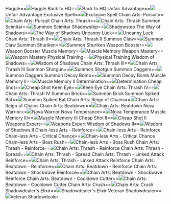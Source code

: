 Haggle==<img src="upload/mxd/Cadena/Skill_Haggle.png"/>Haggle
Back to HQ==<img src="upload/mxd/Cadena/Skill_Back_to_HQ.png"/>Back to HQ
Unfair Advantage==<img src="upload/mxd/Cadena/Skill_Unfair_Advantage.png"/>Unfair Advantage
Exclusive Spell==<img src="upload/mxd/Cadena/Skill_Exclusive_Spell_(Nova).png"/>Exclusive Spell
Chain Arts: Pursuit==<img src="upload/mxd/Cadena/Skill_Chain_Arts_Pursuit.png"/>Chain Arts: Pursuit
Chain Arts: Thrash==<img src="upload/mxd/Cadena/Skill_Chain_Arts_Thrash.png"/>Chain Arts: Thrash
Summon Scimitar==<img src="upload/mxd/Cadena/Skill_Summon_Scimitar.png"/>Summon Scimitar
Shadowstep==<img src="upload/mxd/Cadena/Skill_Shadowstep.png"/>Shadowstep
The Way of Shadows==<img src="upload/mxd/Cadena/Skill_The_Way_of_Shadows.png"/>The Way of Shadows
Uncanny Luck==<img src="upload/mxd/Cadena/Skill_Uncanny_Luck.png"/>Uncanny Luck
Chain Arts: Thrash II==<img src="upload/mxd/Cadena/Skill_Chain_Arts_Thrash_II.png"/>Chain Arts: Thrash II
Summon Claw==<img src="upload/mxd/Cadena/Skill_Summon_Claw.png"/>Summon Claw
Summon Shuriken==<img src="upload/mxd/Cadena/Skill_Summon_Shuriken.png"/>Summon Shuriken
Weapon Booster==<img src="upload/mxd/Cadena/Skill_Weapon_Booster_(Cadena).png"/>Weapon Booster
Muscle Memory==<img src="upload/mxd/Cadena/Skill_Muscle_Memory.png"/>Muscle Memory
Weapon Mastery==<img src="upload/mxd/Cadena/Skill_Weapon_Mastery_(Cadena).png"/>Weapon Mastery
Physical Training==<img src="upload/mxd/Cadena/Skill_Physical_Training.png"/>Physical Training
Wisdom of Shadows==<img src="upload/mxd/Cadena/Skill_Wisdom_of_Shadows.png"/>Wisdom of Shadows
Chain Arts: Thrash III==<img src="upload/mxd/Cadena/Skill_Chain_Arts_Thrash_III.png"/>Chain Arts: Thrash III
Summon Shotgun==<img src="upload/mxd/Cadena/Skill_Summon_Shotgun.png"/>Summon Shotgun
Summon Daggers==<img src="upload/mxd/Cadena/Skill_Summon_Daggers.png"/>Summon Daggers
Summon Decoy Bomb==<img src="upload/mxd/Cadena/Skill_Summon_Decoy_Bomb.png"/>Summon Decoy Bomb
Muscle Memory II==<img src="upload/mxd/Cadena/Skill_Muscle_Memory_II.png"/>Muscle Memory II
Determination==<img src="upload/mxd/Cadena/Skill_Determination.png"/>Determination
Cheap Shot==<img src="upload/mxd/Cadena/Skill_Cheap_Shot.png"/>Cheap Shot
Keen Eye==<img src="upload/mxd/Cadena/Skill_Keen_Eye.png"/>Keen Eye
Chain Arts: Thrash IV==<img src="upload/mxd/Cadena/Skill_Chain_Arts_Thrash_IV.png"/>Chain Arts: Thrash IV
Summon Brick==<img src="upload/mxd/Cadena/Skill_Summon_Brick.png"/>Summon Brick
Summon Spiked Bat==<img src="upload/mxd/Cadena/Skill_Summon_Spiked_Bat.png"/>Summon Spiked Bat
Chain Arts: Reign of Chains==<img src="upload/mxd/Cadena/Skill_Chain_Arts_Reign_of_Chains.png"/>Chain Arts: Reign of Chains
Chain Arts: Beatdown==<img src="upload/mxd/Cadena/Skill_Chain_Arts_Beatdown.png"/>Chain Arts: Beatdown
Nova Warrior==<img src="upload/mxd/Cadena/Skill_Nova_Warrior_(Cadena).png"/>Nova Warrior
Nova Temperance==<img src="upload/mxd/Cadena/Skill_Nova_Temperance.png"/>Nova Temperance
Muscle Memory III==<img src="upload/mxd/Cadena/Skill_Muscle_Memory_III.png"/>Muscle Memory III
Cheap Shot II==<img src="upload/mxd/Cadena/Skill_Cheap_Shot_II.png"/>Cheap Shot II
Weapons Expert==<img src="upload/mxd/Cadena/Skill_Weapons_Expert.png"/>Weapons Expert
Wisdom of Shadows II==<img src="upload/mxd/Cadena/Skill_Wisdom_of_Shadows_II.png"/>Wisdom of Shadows II
Chain\-less Arts \- Reinforce==<img src="upload/mxd/Cadena/Skill_Chain-less_Arts_-_Reinforce.png"/>Chain-less Arts - Reinforce
Chain\-less Arts \- Critical Chance==<img src="upload/mxd/Cadena/Skill_Chain-less_Arts_-_Critical_Chance.png"/>Chain-less Arts - Critical Chance
Chain\-less Arts \- Boss Rush==<img src="upload/mxd/Cadena/Skill_Chain-less_Arts_-_Boss_Rush.png"/>Chain-less Arts - Boss Rush
Chain Arts: Thrash \- Reinforce==<img src="upload/mxd/Cadena/Skill_Chain_Arts_Thrash_-_Reinforce.png"/>Chain Arts: Thrash - Reinforce
Chain Arts: Thrash \- Spread==<img src="upload/mxd/Cadena/Skill_Chain_Arts_Thrash_-_Spread.png"/>Chain Arts: Thrash - Spread
Chain Arts: Thrash \- Linked Attack Reinforce==<img src="upload/mxd/Cadena/Skill_Chain_Arts_Thrash_-_Linked_Attack_Reinforce.png"/>Chain Arts: Thrash - Linked Attack Reinforce
Chain Arts: Beatdown \- Reinforce==<img src="upload/mxd/Cadena/Skill_Chain_Arts_Beatdown_-_Reinforce.png"/>Chain Arts: Beatdown - Reinforce
Chain Arts: Beatdown \- Shockwave Reinforce==<img src="upload/mxd/Cadena/Skill_Chain_Arts_Beatdown_-_Shockwave_Reinforce.png"/>Chain Arts: Beatdown - Shockwave Reinforce
Chain Arts: Beatdown \- Cooldown Cutter==<img src="upload/mxd/Cadena/Skill_Chain_Arts_Beatdown_-_Cooldown_Cutter.png"/>Chain Arts: Beatdown - Cooldown Cutter
Chain Arts: Crush==<img src="upload/mxd/Cadena/Skill_Chain_Arts_Crush.png"/>Chain Arts: Crush
Shadowdealer's Elixir==<img src="upload/mxd/Cadena/Skill_Shadowdealer's_Elixir.png"/>Shadowdealer's Elixir
Veteran Shadowdealer==<img src="upload/mxd/Cadena/Skill_Veteran_Shadowdealer.png"/>Veteran Shadowdealer
